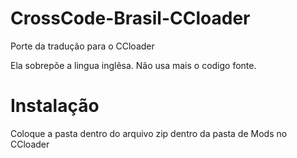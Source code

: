 # CrossCode-Brasil-CCloader
Porte da tradução para o CCloader

Ela sobrepõe a lingua inglêsa. Não usa mais o codigo fonte.

# Instalação
Coloque a pasta dentro do arquivo zip dentro da pasta de Mods no CCloader
